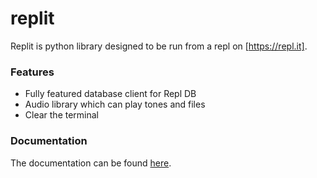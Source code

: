 # replit

Replit is python library designed to be run from a repl on [https://repl.it].

### Features

- Fully featured database client for Repl DB
- Audio library which can play tones and files
- Clear the terminal

### Documentation

The documentation can be found [here](https://replit-python-docs.scoder12.repl.co).
